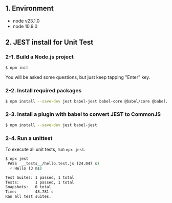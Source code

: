 ## 1. Environment

- node v23.1.0
- node 10.9.0

## 2. JEST install for Unit Test

### 2-1. Build a Node.js project

```bash
$ npm init
```

You will be asked some questions, but just keep tapping "Enter" key.

### 2-2. Install required packages

```bash
$ npm install --save-dev jest babel-jest babel-core @babel/core @babel/preset-env
```

### 2-3. Install a plugin with babel to convert JEST to CommonJS

```bash
$ npm install --save-dev jest babel-jest
```

### 2-4. Run a unittest

To execute all unit tests, run `npx jest`.

```bash
$ npx jest
 PASS  __tests__/hello.test.js (24.047 s)
  ✓ Hello (3 ms)

Test Suites: 1 passed, 1 total
Tests:       1 passed, 1 total
Snapshots:   0 total
Time:        48.781 s
Ran all test suites.
```
